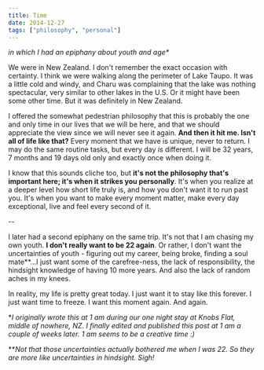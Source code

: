 ```yaml
---
title: Time
date: 2014-12-27
tags: ["philosophy", "personal"]
---
```


_in which I had an epiphany about youth and age*_

We were in New Zealand. I don't remember the exact occasion with certainty. I think we were walking along the perimeter of Lake Taupo. It was a little cold and windy, and Charu was complaining that the lake was nothing spectacular, very similar to other lakes in the U.S. Or it might have been some other time. But it was definitely in New Zealand.

I offered the somewhat pedestrian philosophy that this is probably the one and only time in our lives that we will be here, and that we should appreciate the view since we will never see it again. **And then it hit me. Isn't all of life like that?** Every moment that we have is unique, never to return. I may do the same routine tasks, but every day _is_ different. I will be 32 years, 7 months and 19 days old only and exactly once when doing it.

I know that this sounds cliche too, but **it's not the philosophy that's important here; it's when it strikes you personally**. It's when you realize at a deeper level how short life truly is, and how you don't want it to run past you. It's when you want to make every moment matter, make every day exceptional, live and feel every second of it.

--

I later had a second epiphany on the same trip. It's not that I am chasing my own youth. **I don't really want to be 22 again**. Or rather, I don't want the uncertainties of youth - figuring out my career, being broke, finding a soul mate**...I just want some of the carefree-ness, the lack of responsibility, the hindsight knowledge of having 10 more years. And also the lack of random aches in my knees.

In reality, my life is pretty great today. I just want it to stay like this forever. I just want time to freeze. I want this moment again. And again.

*_I originally wrote this at 1 am during our one night stay at Knobs Flat, middle of nowhere, NZ. I finally edited and published this post at 1 am a couple of weeks later. 1 am seems to be a creative time :)_

**_Not that those uncertainties actually bothered me when I was 22. So they are more like uncertainties in hindsight. Sigh!_